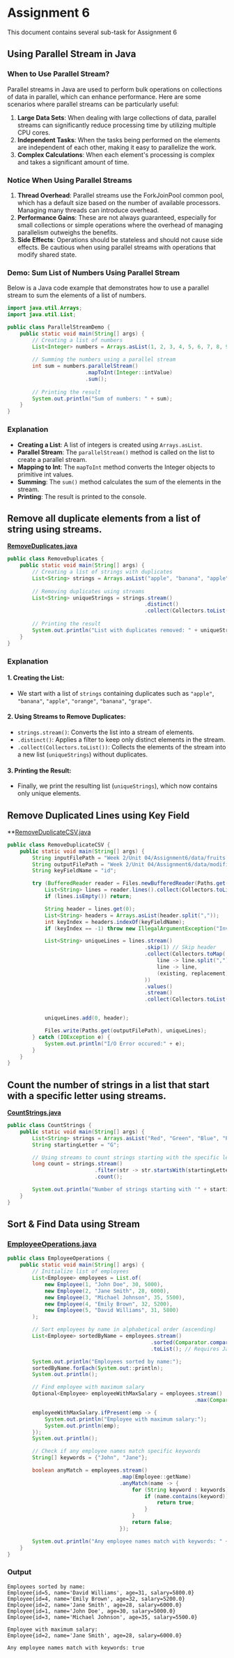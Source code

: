 # Assignment 6
This document contains several sub-task for Assignment 6

## Using Parallel Stream in Java

### When to Use Parallel Stream?

Parallel streams in Java are used to perform bulk operations on collections of data in parallel, which can enhance performance. Here are some scenarios where parallel streams can be particularly useful:

1. **Large Data Sets**: When dealing with large collections of data, parallel streams can significantly reduce processing time by utilizing multiple CPU cores.
2. **Independent Tasks**: When the tasks being performed on the elements are independent of each other, making it easy to parallelize the work.
3. **Complex Calculations**: When each element's processing is complex and takes a significant amount of time.

### Notice When Using Parallel Streams

1. **Thread Overhead**: Parallel streams use the ForkJoinPool common pool, which has a default size based on the number of available processors. Managing many threads can introduce overhead.
2. **Performance Gains**: These are not always guaranteed, especially for small collections or simple operations where the overhead of managing parallelism outweighs the benefits.
3. **Side Effects**: Operations should be stateless and should not cause side effects. Be cautious when using parallel streams with operations that modify shared state.

### Demo: Sum List of Numbers Using Parallel Stream

Below is a Java code example that demonstrates how to use a parallel stream to sum the elements of a list of numbers.

```java
import java.util.Arrays;
import java.util.List;

public class ParallelStreamDemo {
    public static void main(String[] args) {
        // Creating a list of numbers
        List<Integer> numbers = Arrays.asList(1, 2, 3, 4, 5, 6, 7, 8, 9, 10);
        
        // Summing the numbers using a parallel stream
        int sum = numbers.parallelStream()
                         .mapToInt(Integer::intValue)
                         .sum();
        
        // Printing the result
        System.out.println("Sum of numbers: " + sum);
    }
}
```

### Explanation
- **Creating a List**: A list of integers is created using `Arrays.asList`.
- **Parallel Stream**: The `parallelStream()` method is called on the list to create a parallel stream.
- **Mapping to Int**: The `mapToInt` method converts the Integer objects to primitive int values.
- **Summing**: The `sum()` method calculates the sum of the elements in the stream.
- **Printing**: The result is printed to the console.

## Remove all duplicate elements from a list of string using streams.​

**[RemoveDuplicates.java](RemoveDuplicates.java)**
```java
public class RemoveDuplicates {
    public static void main(String[] args) {
        // Creating a list of strings with duplicates
        List<String> strings = Arrays.asList("apple", "banana", "apple", "orange", "banana", "grape");
        
        // Removing duplicates using streams
        List<String> uniqueStrings = strings.stream()
                                            .distinct()
                                            .collect(Collectors.toList());
        
        // Printing the result
        System.out.println("List with duplicates removed: " + uniqueStrings);
    }
}
```
### Explanation
#### 1. Creating the List:
- We start with a list of `strings` containing duplicates such as `"apple"`, `"banana"`, `"apple"`, `"orange"`, `"banana"`, `"grape"`.

#### 2. Using Streams to Remove Duplicates:
- `strings.stream()`: Converts the list into a stream of elements.
- `.distinct()`: Applies a filter to keep only distinct elements in the stream.
- `.collect(Collectors.toList())`: Collects the elements of the stream into a new list (`uniqueStrings`) without duplicates.

#### 3. Printing the Result:
- Finally, we print the resulting list (`uniqueStrings`), which now contains only unique elements.

## Remove Duplicated Lines using Key Field
**[RemoveDuplicateCSV.java](RemoveDuplicateCSV.java)
```java
public class RemoveDuplicateCSV {
    public static void main(String[] args) {
        String inputFilePath = "Week 2/Unit 04/Assignment6/data/fruits.csv";
        String outputFilePath = "Week 2/Unit 04/Assignment6/data/modified.csv";
        String keyFieldName = "id";

        try (BufferedReader reader = Files.newBufferedReader(Paths.get(inputFilePath))) {
            List<String> lines = reader.lines().collect(Collectors.toList());
            if (lines.isEmpty()) return;

            String header = lines.get(0);
            List<String> headers = Arrays.asList(header.split(","));
            int keyIndex = headers.indexOf(keyFieldName);
            if (keyIndex == -1) throw new IllegalArgumentException("Invalid key field name");

            List<String> uniqueLines = lines.stream()
                                            .skip(1) // Skip header
                                            .collect(Collectors.toMap(
                                                line -> line.split(",")[keyIndex],
                                                line -> line,
                                                (existing, replacement) -> existing
                                            ))
                                            .values()
                                            .stream()
                                            .collect(Collectors.toList());


            uniqueLines.add(0, header);

            Files.write(Paths.get(outputFilePath), uniqueLines);
        } catch (IOException e) {
            System.out.println("I/O Error occured:" + e);
        }
    }
}
```

## Count the number of strings in a list that start with a specific letter using streams.​
**[CountStrings.java](CountStrings.java)**
```java
public class CountStrings {
    public static void main(String[] args) {
        List<String> strings = Arrays.asList("Red", "Green", "Blue", "Pink", "Brown");
        String startingLetter = "G";

        // Using streams to count strings starting with the specific letter
        long count = strings.stream()
                            .filter(str -> str.startsWith(startingLetter))
                            .count();

        System.out.println("Number of strings starting with '" + startingLetter + "': " + count);
    }
}
```

## Sort & Find Data using Stream
### [EmployeeOperations.java](EmployeeOperations.java)
```java
public class EmployeeOperations {
    public static void main(String[] args) {
        // Initialize list of employees
        List<Employee> employees = List.of(
            new Employee(1, "John Doe", 30, 5000),
            new Employee(2, "Jane Smith", 28, 6000),
            new Employee(3, "Michael Johnson", 35, 5500),
            new Employee(4, "Emily Brown", 32, 5200),
            new Employee(5, "David Williams", 31, 5800)
        );

        // Sort employees by name in alphabetical order (ascending)
        List<Employee> sortedByName = employees.stream()
                                              .sorted(Comparator.comparing(Employee::getName))
                                              .toList(); // Requires Java 16+

        System.out.println("Employees sorted by name:");
        sortedByName.forEach(System.out::println);
        System.out.println();

        // Find employee with maximum salary
        Optional<Employee> employeeWithMaxSalary = employees.stream()
                                                            .max(Comparator.comparingDouble(Employee::getSalary));

        employeeWithMaxSalary.ifPresent(emp -> {
            System.out.println("Employee with maximum salary:");
            System.out.println(emp);
        });
        System.out.println();

        // Check if any employee names match specific keywords
        String[] keywords = {"John", "Jane"};

        boolean anyMatch = employees.stream()
                                    .map(Employee::getName)
                                    .anyMatch(name -> {
                                        for (String keyword : keywords) {
                                            if (name.contains(keyword)) {
                                                return true;
                                            }
                                        }
                                        return false;
                                    });

        System.out.println("Any employee names match with keywords: " + anyMatch);
    }
}
```

### Output
```arduino
Employees sorted by name:
Employee{id=5, name='David Williams', age=31, salary=5800.0}
Employee{id=4, name='Emily Brown', age=32, salary=5200.0}
Employee{id=2, name='Jane Smith', age=28, salary=6000.0}
Employee{id=1, name='John Doe', age=30, salary=5000.0}
Employee{id=3, name='Michael Johnson', age=35, salary=5500.0}

Employee with maximum salary:
Employee{id=2, name='Jane Smith', age=28, salary=6000.0}

Any employee names match with keywords: true
```

